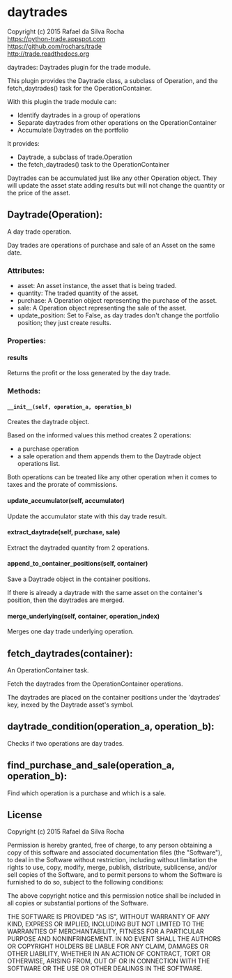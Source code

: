 # daytrades
Copyright (c) 2015 Rafael da Silva Rocha  
https://python-trade.appspot.com  
https://github.com/rochars/trade  
http://trade.readthedocs.org

daytrades: Daytrades plugin for the trade module.

This plugin provides the Daytrade class, a subclass of Operation, and
the fetch_daytrades() task for the OperationContainer.

With this plugin the trade module can:
- Identify daytrades in a group of operations
- Separate daytrades from other operations on the OperationContainer
- Accumulate Daytrades on the portfolio

It provides:
- Daytrade, a subclass of trade.Operation
- the fetch_daytrades() task to the OperationContainer

Daytrades can be accumulated just like any other Operation object.
They will update the asset state adding results but will not change the
quantity or the price of the asset.


## Daytrade(Operation):
A day trade operation.

Day trades are operations of purchase and sale of an Asset on
the same date.

### Attributes:
+ asset: An asset instance, the asset that is being traded.
+ quantity: The traded quantity of the asset.
+ purchase: A Operation object representing the purchase of the asset.
+ sale: A Operation object representing the sale of the asset.
+ update_position: Set to False, as day trades don't change the portfolio position; they just create results.

### Properties:

#### results
Returns the profit or the loss generated by the day trade.

### Methods:

#### ``__init__(self, operation_a, operation_b)``
Creates the daytrade object.

Based on the informed values this method creates 2 operations:
- a purchase operation
- a sale operation
and them appends them to the Daytrade object operations list.

Both operations can be treated like any other operation when it
comes to taxes and the prorate of commissions.

#### update_accumulator(self, accumulator)
Update the accumulator state with this day trade result.

#### extract_daytrade(self, purchase, sale)
Extract the daytraded quantity from 2 operations.

#### append_to_container_positions(self, container)
Save a Daytrade object in the container positions.

If there is already a daytrade with the same asset on the
container's position, then the daytrades are merged.

#### merge_underlying(self, container, operation_index)
Merges one day trade underlying operation.


## fetch_daytrades(container):
An OperationContainer task.

Fetch the daytrades from the OperationContainer operations.

The daytrades are placed on the container positions under the
'daytrades' key, inexed by the Daytrade asset's symbol.


## daytrade_condition(operation_a, operation_b):
Checks if two operations are day trades.


## find_purchase_and_sale(operation_a, operation_b):
Find which operation is a purchase and which is a sale.


## License
Copyright (c) 2015 Rafael da Silva Rocha

Permission is hereby granted, free of charge, to any person obtaining a copy
of this software and associated documentation files (the "Software"), to deal
in the Software without restriction, including without limitation the rights
to use, copy, modify, merge, publish, distribute, sublicense, and/or sell
copies of the Software, and to permit persons to whom the Software is
furnished to do so, subject to the following conditions:

The above copyright notice and this permission notice shall be included in
all copies or substantial portions of the Software.

THE SOFTWARE IS PROVIDED "AS IS", WITHOUT WARRANTY OF ANY KIND, EXPRESS OR
IMPLIED, INCLUDING BUT NOT LIMITED TO THE WARRANTIES OF MERCHANTABILITY,
FITNESS FOR A PARTICULAR PURPOSE AND NONINFRINGEMENT. IN NO EVENT SHALL THE
AUTHORS OR COPYRIGHT HOLDERS BE LIABLE FOR ANY CLAIM, DAMAGES OR OTHER
LIABILITY, WHETHER IN AN ACTION OF CONTRACT, TORT OR OTHERWISE, ARISING FROM,
OUT OF OR IN CONNECTION WITH THE SOFTWARE OR THE USE OR OTHER DEALINGS IN
THE SOFTWARE.
